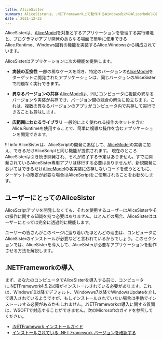 ```yaml
---
title: AliceSister
summary: AliceSisterは、.NETFramework上で動作するWindows向けのAliceModelの実装です。
date : 2021-12-25
---
```

AliceSisterは、[AliceModel](../saim)を対象とするアプリケーションを管理する実行環境と、プログラマがアプリ開発のあらゆる場面で簡単に使用できるAlice.Runtime、Windows固有の機能を実装するAlice.Windowsから構成されています。

AliceSisterはアプリケーションに次の機能を提供します。

* **実装の互換性** 一部の稀なケースを除き、特定のバージョンの[AliceModel](../saim)をターゲットに開発されたアプリケーションは、同じバージョンのAliceSisterで問題なく実行できます。

* **異なるバージョンの共存** [AliceModel](../saim)は、同じコンピュータに複数の異なるバージョンや実装が共存でき、バージョン間の競合の解決に役立ちます。これは、複数の異なるバージョンのアプリがコンピュータ内で共存して実行できることも意味します。

* **広範囲にわたるライブラリ** 一般的によく使われる操作のセットを含むAlice.Runtimeを使用することで、簡単に複雑な操作を含むアプリケーションを開発できます。

!!! info
    AliceSisterは、AliceScriptの開発に追従して、[AliceModel](../saim)の実装に加え、できるだけAliceScriptと同じ機能が提供されます。
    現在のところAliceSisterは引き続き開発され、それが終了する予定はありません。すでに開発されているAliceSister専用アプリは移行する必要はありませんが、新規開発においてはできるだけ[AliceModel](../saim)の各実装に依存しないコードを使うとともに、ターゲットの限定が必要な場合はAliceScriptをご使用されることをお勧めします。
## ユーザーにとってのAliceSister
AliceScriptアプリを開発しなくても、それを使用するユーザーはAliceSisterやその操作に関する知識を持つ必要はありません。ほとんどの場合、AliceSisterはユーザーにとっては完全に透過的に機能します。

ユーザーの皆さんがこのページに辿り着いたほとんどの理由は、コンピュータにAliceSisterのインストールが必要などと言われているからでしょう。このセクションでは、AliceSisterを導入して、AliceSisterが必要なアプリケーションを動作させる方法を解説します。
## .NETFrameworkの導入
まず、あなたのコンピュータでAliceSisterを導入する前に、コンピュータに.NETFramework4.5.2以降がインストールされている必要があります。これは、Windows10以降でデフォルト、Windowws7以降でWindowsUpdateを介して導入されているようですが、もしインストールされていない場合は手動でインストールする必要があるかもしれません。.NETFrameworkの導入に関する質問は、WSOFTで対応することができません。次のMicrosoftのガイドを参照してください。

* [.NETFramework インストールガイド](https://docs.microsoft.com/ja-jp/dotnet/framework/install/)
* [インストールされている .NET Framework バージョンを確認する](https://docs.microsoft.com/ja-jp/dotnet/framework/migration-guide/how-to-determine-which-versions-are-installed)

